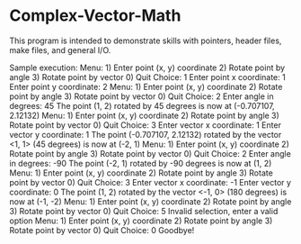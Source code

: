 ﻿# Complex-Vector-Math

 This program is intended to demonstrate skills with pointers, header files, make files, and general I/O.

 Sample execution: 
 Menu:
        1) Enter point (x, y) coordinate
        2) Rotate point by angle
        3) Rotate point by vector
        0) Quit
Choice: 1
Enter point x coordinate: 1
Enter point y coordinate: 2
Menu:
        1) Enter point (x, y) coordinate
        2) Rotate point by angle
        3) Rotate point by vector
        0) Quit
Choice: 2
Enter angle in degrees: 45
The point (1, 2) rotated by 45 degrees is now at (-0.707107, 2.12132)
Menu:
        1) Enter point (x, y) coordinate
        2) Rotate point by angle
        3) Rotate point by vector
        0) Quit
Choice: 3
Enter vector x coordinate: 1
Enter vector y coordinate: 1
The point (-0.707107, 2.12132) rotated by the vector <1, 1> (45 degrees) is now at (-2, 1)
Menu:
        1) Enter point (x, y) coordinate
        2) Rotate point by angle
        3) Rotate point by vector
        0) Quit
Choice: 2
Enter angle in degrees: -90
The point (-2, 1) rotated by -90 degrees is now at (1, 2)
Menu:
        1) Enter point (x, y) coordinate
        2) Rotate point by angle
        3) Rotate point by vector
        0) Quit
Choice: 3
Enter vector x coordinate: -1
Enter vector y coordinate: 0
The point (1, 2) rotated by the vector <-1, 0> (180 degrees) is now at (-1, -2)
Menu:
        1) Enter point (x, y) coordinate
        2) Rotate point by angle
        3) Rotate point by vector
        0) Quit
Choice: 5
Invalid selection, enter a valid option
Menu:
        1) Enter point (x, y) coordinate
        2) Rotate point by angle
        3) Rotate point by vector
        0) Quit
Choice: 0
Goodbye!
